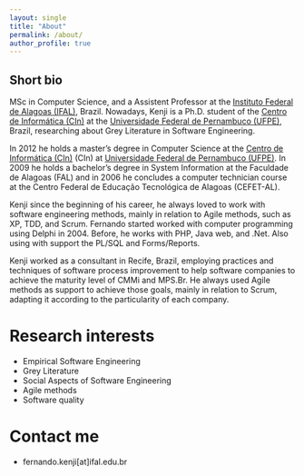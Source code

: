 ```yaml
---
layout: single
title: "About"
permalink: /about/
author_profile: true
---
```



## Short bio

MSc in Computer Science, and a Assistent Professor at the [Instituto Federal de Alagoas (IFAL)](www.ifal.edu.br), Brazil. Nowadays, Kenji is a Ph.D. student of the [Centro de Informática (CIn)](www.cin.ufpe.br) at the [Universidade Federal de Pernambuco (UFPE)](www.ufpe.br), Brazil, researching about Grey Literature in Software Engineering.

In 2012 he holds a master’s degree in Computer Science at the [Centro de Informática (CIn)](https://www.cin.ufpe.br) (CIn) at [Universidade Federal de Pernambuco (UFPE)](https://www.ufpe.br). In 2009 he holds a bachelor’s degree in System Information at the Faculdade de Alagoas (FAL) and in 2006 he concludes a computer technician course at the Centro Federal de Educação Tecnológica de Alagoas (CEFET-AL).

Kenji since the beginning of his career, he always loved to work with software engineering methods, mainly in relation to Agile methods, such as XP, TDD, and Scrum. Fernando started worked with computer programming using Delphi in 2004. Before, he works with PHP, Java web, and .Net. Also using with support the PL/SQL and Forms/Reports.

Kenji worked as a consultant in Recife, Brazil, employing practices and techniques of software process improvement to help software companies to achieve the maturity level of CMMi and MPS.Br. He always used Agile methods as support to achieve those goals, mainly in relation to Scrum, adapting it according to the particularity of each company.


Research interests
======
- Empirical Software Engineering
- Grey Literature
- Social Aspects of Software Engineering
- Agile methods
- Software quality


Contact me
======
- fernando.kenji[at]ifal.edu.br

